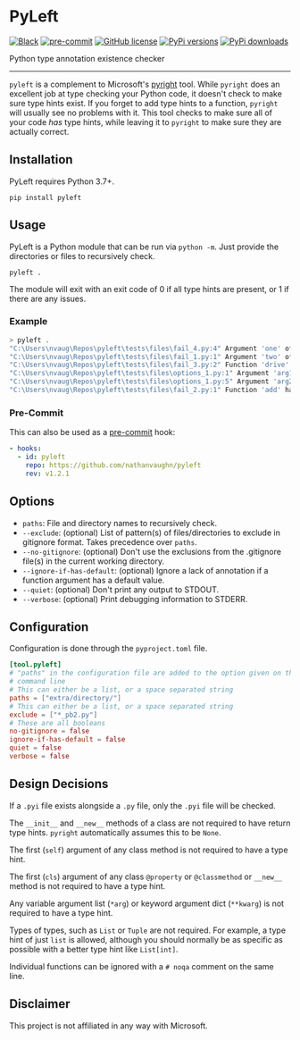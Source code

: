 # PyLeft

[![Black](https://img.shields.io/badge/code%20style-black-000000.svg)](https://github.com/psf/black)
[![pre-commit](https://img.shields.io/badge/pre--commit-enabled-brightgreen?logo=pre-commit)](https://github.com/pre-commit/pre-commit)
[![GitHub license](https://img.shields.io/github/license/NathanVaughn/pyleft)](https://github.com/NathanVaughn/pyleft/blob/main/LICENSE)
[![PyPi versions](https://img.shields.io/pypi/pyversions/pyleft)](https://pypi.org/project/pyleft)
[![PyPi downloads](https://img.shields.io/pypi/dm/pyleft)](https://pypi.org/project/pyleft)

Python type annotation existence checker

---

`pyleft` is a complement to Microsoft's [pyright](https://github.com/microsoft/pyright)
tool. While `pyright` does an excellent job at type checking your Python code,
it doesn't check to make sure type hints exist. If you forget to add type hints
to a function, `pyright` will usually see no problems with it. This tool checks
to make sure all of your code _has_ type hints, while leaving it to
`pyright` to make sure they are actually correct.

## Installation

PyLeft requires Python 3.7+.

`pip install pyleft`

## Usage

PyLeft is a Python module that can be run via `python -m`. Just provide the directories
or files to recursively check.

`pyleft .`

The module will exit with an exit code of 0 if all type hints are present, or 1
if there are any issues.

### Example

```bash
> pyleft .
"C:\Users\nvaug\Repos\pyleft\tests\files\fail_4.py:4" Argument 'one' of function 'wheels' has no type annotation
"C:\Users\nvaug\Repos\pyleft\tests\files\fail_1.py:1" Argument 'two' of function 'add' has no type annotation
"C:\Users\nvaug\Repos\pyleft\tests\files\fail_3.py:2" Function 'drive' has no return type annotation
"C:\Users\nvaug\Repos\pyleft\tests\files\options_1.py:1" Argument 'arg1' of function 'positional_default_value' has no type annotation
"C:\Users\nvaug\Repos\pyleft\tests\files\options_1.py:5" Argument 'arg2' of function 'keyword_default_value' has no type annotation
"C:\Users\nvaug\Repos\pyleft\tests\files\fail_2.py:1" Function 'add' has no return type annotation
```

### Pre-Commit

This can also be used as a [pre-commit](https://pre-commit.com) hook:

```yaml
- hooks:
  - id: pyleft
    repo: https://github.com/nathanvaughn/pyleft
    rev: v1.2.1
```

## Options

- `paths`: File and directory names to recursively check.
- `--exclude`: (optional) List of pattern(s) of files/directories to exclude in
  gitignore format. Takes precedence over `paths`.
- `--no-gitignore`: (optional) Don't use the exclusions from the .gitignore file(s)
  in the current working directory.
- `--ignore-if-has-default`: (optional) Ignore a lack of annotation if a function
  argument has a default value.
- `--quiet`: (optional) Don't print any output to STDOUT.
- `--verbose`: (optional) Print debugging information to STDERR.

## Configuration

Configuration is done through the `pyproject.toml` file.

```toml
[tool.pyleft]
# "paths" in the configuration file are added to the option given on the
# command line
# This can either be a list, or a space separated string
paths = ["extra/directory/"]
# This can either be a list, or a space separated string
exclude = ["*_pb2.py"]
# These are all booleans
no-gitignore = false
ignore-if-has-default = false
quiet = false
verbose = false
```

## Design Decisions

If a `.pyi` file exists alongside a `.py` file, only the `.pyi` file will be checked.

The `__init__` and `__new__` methods of a class are not required to
have return type hints. `pyright` automatically assumes this to be `None`.

The first (`self`) argument of any class method is not required to have a type hint.

The first (`cls`) argument of any class `@property` or `@classmethod` or `__new__`
method is not required to have a type hint.

Any variable argument list (`*arg`) or keyword argument dict (`**kwarg`)
is not required to have a type hint.

Types of types, such as `List` or `Tuple` are not required. For example,
a type hint of just `list` is allowed, although you should normally be as specific
as possible with a better type hint like `List[int]`.

Individual functions can be ignored with a `# noqa` comment on the same line.

## Disclaimer

This project is not affiliated in any way with Microsoft.
